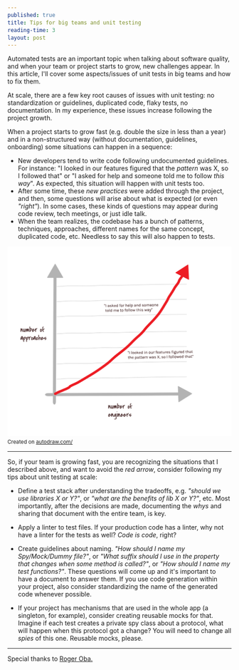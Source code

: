 ```yaml
---
published: true
title: Tips for big teams and unit testing
reading-time: 3
layout: post
---
```


Automated tests are an important topic when talking about software quality, and when your team or project starts to grow, new challenges appear. In this article, I'll cover some aspects/issues of unit tests in big teams and how to fix them.

At scale, there are a few key root causes of issues with unit testing: no standardization or guidelines, duplicated code, flaky tests, no documentation. In my experience, these issues increase following the project growth.

When a project starts to grow fast (e.g. double the size in less than a year) and in a non-structured way (without documentation, guidelines, onboarding) some situations can happen in a sequence:

- New developers tend to write code following undocumented guidelines. For instance: "I looked in our features figured that the _pattern_ was X, so I followed that" or "I asked for help and someone told me to follow _this way_". As expected, this situation will happen with unit tests too.
- After some time, these _new practices_ were added through the project, and then, some questions will arise about what is expected (or even _"right"_). In some cases, these kinds of questions may appear during code review, tech meetings, or just idle talk.
- When the team realizes, the codebase has a bunch of patterns, techniques, approaches, different names for the same concept, duplicated code, etc. Needless to say this will also happen to tests.

<img src="https://raw.githubusercontent.com/serralvo/serralvo.github.io/master/_posts/approaches_and_engineers.png" />
<small>Created on <a href="https://www.autodraw.com" target="_blank">autodraw.com/</a></small>

<hr>

So, if your team is growing fast, you are recognizing the situations that I described above, and want to avoid the _red arrow_, consider following my tips about unit testing at scale:

- Define a test stack after understanding the tradeoffs, e.g. _"should we use libraries X or Y?"_, or _"what are the benefits of lib X or Y?"_, etc. Most importantly, after the decisions are made, documenting the _whys_ and sharing that document with the entire team, is key.

- Apply a linter to test files. If your production code has a linter, why not have a linter for the tests as well? _Code is code_, right?

- Create guidelines about naming. _"How should I name my Spy/Mock/Dummy file?"_, or _"What suffix should I use in the property that changes when some method is called?"_, or _"How should I name my test functions?"_. These questions will come up and it's important to have a document to answer them. If you use code generation within your project, also consider standardizing the name of the generated code whenever possible.

- If your project has mechanisms that are used in the whole app (a singleton, for example), consider creating reusable mocks for that. Imagine if each test creates a private spy class about a protocol, what will happen when this protocol got a change? You will need to change all _spies_ of this one. Reusable mocks, please.

<hr>

Special thanks to <a href="https://twitter.com/rogerluan_" target="_blank">Roger Oba.</a>
